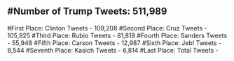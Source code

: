 #Number of Trump Tweets: 511,989
---
#First Place: Clinton Tweets - 109,208
#Second Place: Cruz Tweets - 105,925
#Third Place: Rubio Tweets - 81,818
#Fourth Place: Sanders Tweets - 55,948
#Fifth Place: Carson Tweets - 12,987
#Sixth Place: Jeb! Tweets - 8,544
#Seventh Place: Kasich Tweets - 6,814
#Last Place: Total Tweets -  
